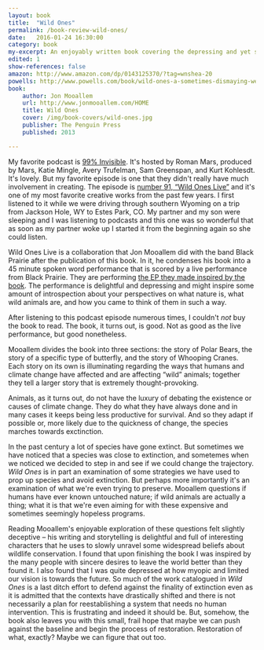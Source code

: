 ```yaml
---
layout: book
title:  "Wild Ones"
permalink: /book-review-wild-ones/
date:   2016-01-24 16:30:00
category: book
my-excerpt: An enjoyably written book covering the depressing and yet somehow simultaneously inspiring ways that humans have worked to preserve endangered species. A meditation on the the vast ways we impact the earth and how hard it is to change course once the scope of our impact becomes obvious.
edited: 1
show-references: false
amazon: http://www.amazon.com/dp/0143125370/?tag=wnshea-20
powells: http://www.powells.com/book/wild-ones-a-sometimes-dismaying-weirdly-reassuring-story-about-looking-at-people-looking-at-animals-in-america-9781594204425
book:
    author: Jon Mooallem
    url: http://www.jonmooallem.com/HOME
    title: Wild Ones
    cover: /img/book-covers/wild-ones.jpg
    publisher: The Penguin Press
    published: 2013

---
```


My favorite podcast is [99% Invisible](http://99percentinvisible.org/). It's hosted by Roman Mars, produced by Mars, Katie Mingle, Avery Trufelman, Sam Greenspan, and Kurt Kohlesdt. It's lovely. But my favorite episode is one that they didn't really have much involvement in creating. The episode is [number 91, “Wild Ones Live”](http://99percentinvisible.org/episode/wild-ones-live/) and it's one of my most favorite creative works from the past few years. I first listened to it while we were driving through southern Wyoming on a trip from Jackson Hole, WY to Estes Park, CO. My partner and my son were sleeping and I was listening to podcasts and this one was so wonderful that as soon as my partner woke up I started it from the beginning again so she could listen.

Wild Ones Live is a collaboration that Jon Mooallem did with the band Black Prairie after the publication of this book. In it, he condenses his book into a 45 minute spoken word performance that is scored by a live performance from Black Prairie. They are performing [the EP they made inspired by the book](http://www.amazon.com/dp/B00CJLXBRW/?tag=wnshea-20). The performance is delightful and depressing and might inspire some amount of introspection about your perspectives on what nature is, what wild animals are, and how you came to think of them  in such a way.

After listening to this podcast episode numerous times, I couldn't *not* buy the book to read.
The book, it turns out, is good. Not as good as the live performance, but good nonetheless.

Mooallem divides the book into three sections: the story of Polar Bears, the story of a specific type of butterfly, and the story of Whooping Cranes. Each story on its own is illuminating regarding the ways that humans and climate change have affected and are affecting “wild” animals; together they tell a larger story that is extremely thought-provoking.

Animals, as it turns out, do not have the luxury of debating the existence or causes of climate change. They do what they have always done and in many cases it keeps being less productive for survival. And so they adapt if possible or, more likely due to the quickness of change, the species marches towards exctinction.

In the past century a lot of species have gone extinct. But sometimes we have noticed that a species was close to extinction, and sometemes when we noticed we decided to step in and see if we could change the trajectory. *Wild Ones* is in part an examination of some strategies we have used to prop up species and avoid extinction. But perhaps more importantly it's an examination of what we're even trying to preserve. Mooallem questions if humans have ever known untouched nature; if wild animals are actually a thing; what it is that we're even aiming for with these expensive and sometimes seemingly hopeless programs.

Reading Mooallem's enjoyable exploration of these questions felt slightly deceptive – his writing and storytelling is delightful and full of interesting characters that he uses to slowly unravel some widespread beliefs about wildlife conservation. I found that upon finishing the book I was inspired by the many people with sincere desires to leave the world better than they found it. I also found that I was quite depressed at how myopic and limited our vision is towards the future. So much of the work catalogued in *Wild Ones* is a last ditch effort to defend against the finality of extinction even as it is admitted that the contexts have drastically shifted and there is not necessarily a plan for reestablishing a system that needs no human intervention. This is frustrating and indeed it should be. But, somehow, the book also leaves you with this small, frail hope that maybe we can push against the baseline and begin the process of restoration. Restoration of what, exactly? Maybe we can figure that out too.
